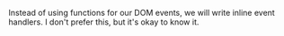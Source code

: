 Instead of using functions for our DOM events, we will write inline event handlers. I don't prefer this, but it's okay to know it.